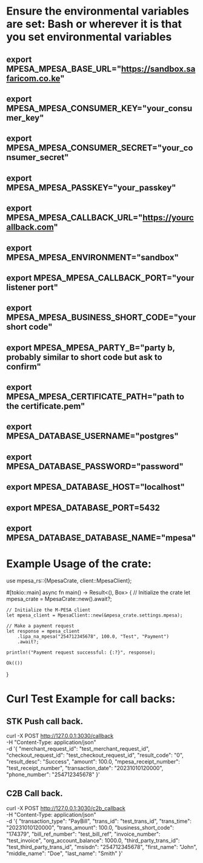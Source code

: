 # Ensure the environmental variables are set: Bash or wherever it is that you set environmental variables
## export MPESA_MPESA_BASE_URL="https://sandbox.safaricom.co.ke"
## export MPESA_MPESA_CONSUMER_KEY="your_consumer_key"
## export MPESA_MPESA_CONSUMER_SECRET="your_consumer_secret"
## export MPESA_MPESA_PASSKEY="your_passkey"
## export MPESA_MPESA_CALLBACK_URL="https://yourcallback.com"
## export MPESA_MPESA_ENVIRONMENT="sandbox"
## export MPESA_MPESA_CALLBACK_PORT="your listener port"
## export MPESA_MPESA_BUSINESS_SHORT_CODE="your short code"
## export MPESA_MPESA_PARTY_B="party b, probably similar to short code but ask to confirm"
## export MPESA_MPESA_CERTIFICATE_PATH="path to the certificate.pem"
## export MPESA_DATABASE_USERNAME="postgres"
## export MPESA_DATABASE_PASSWORD="password"
## export MPESA_DATABASE_HOST="localhost"
## export MPESA_DATABASE_PORT=5432
## export MPESA_DATABASE_DATABASE_NAME="mpesa"


# Example Usage of the crate:
use mpesa_rs::{MpesaCrate, client::MpesaClient};

#[tokio::main]
async fn main() -> Result<(), Box<dyn std::error::Error>> {
    // Initialize the crate
    let mpesa_crate = MpesaCrate::new().await?;

    // Initialize the M-PESA client
    let mpesa_client = MpesaClient::new(&mpesa_crate.settings.mpesa);

    // Make a payment request
    let response = mpesa_client
        .lipa_na_mpesa("254712345678", 100.0, "Test", "Payment")
        .await?;

    println!("Payment request successful: {:?}", response);

    Ok(())
}

# Curl Test Example for call backs:
## STK Push call back.
curl -X POST http://127.0.0.1:3030/callback \
  -H "Content-Type: application/json" \
  -d '{
    "merchant_request_id": "test_merchant_request_id",
    "checkout_request_id": "test_checkout_request_id",
    "result_code": "0",
    "result_desc": "Success",
    "amount": 100.0,
    "mpesa_receipt_number": "test_receipt_number",
    "transaction_date": "20231010120000",
    "phone_number": "254712345678"
  }'
  

## C2B Call back.
curl -X POST http://127.0.0.1:3030/c2b_callback \
  -H "Content-Type: application/json" \
  -d '{
    "transaction_type": "PayBill",
    "trans_id": "test_trans_id",
    "trans_time": "20231010120000",
    "trans_amount": 100.0,
    "business_short_code": "174379",
    "bill_ref_number": "test_bill_ref",
    "invoice_number": "test_invoice",
    "org_account_balance": 1000.0,
    "third_party_trans_id": "test_third_party_trans_id",
    "msisdn": "254712345678",
    "first_name": "John",
    "middle_name": "Doe",
    "last_name": "Smith"
  }'

